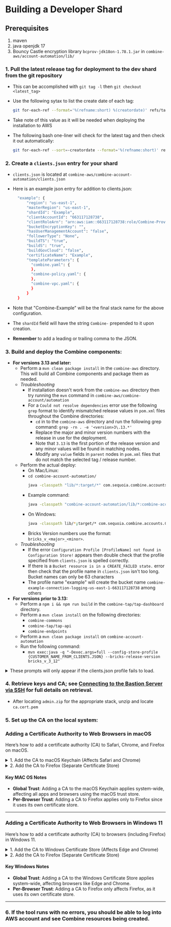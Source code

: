 # Building a Developer Shard

## Prerequisites
1. maven
2. java openjdk 17
3. Bouncy Castle encryption library `bcprov-jdk18on-1.78.1.jar` in `combine-aws/account-automation/lib/`

### 1. Pull the latest release tag for deployment to the dev shard from the git repository

 - This can be accomplished with `git tag -l` then `git checkout <latest_tag>`
 - Use the following sytax to list the create date of each tag:
 
    ```bash
    git for-each-ref --format='%(refname:short) %(creatordate)' refs/tags
    ```
 - Take note of this value as it will be needed when deploying the installation to AWS
 - The following bash one-liner will check for the latest tag and then check it out automatically:
 
    ```bash
    git for-each-ref --sort=-creatordate --format='%(refname:short)' refs/tags | head -n 1 | xargs git checkout
    ```
 
### 2. Create a `clients.json` entry for your shard

 - `clients.json` is located at `combine-aws/combine-account-automation/clients.json`
 - Here is an example json entry for addition to clients.json:
      ```bash
        "example": {
            "region": "us-east-1",
            "masterRegion": "us-east-1",
            "shardId": "Example",
            "clientAccountId": "663117128738",
            "clientRoleArn": "arn:aws:iam::663117128738:role/Combine-Provisioning-Role",
            "bucketEncryptionKey": "",
            "hasUserManagementAccount": "false",
            "followerType": "None",
            "buildTS": "true",
            "buildS": "true",
            "buildGovCloud": "false",
            "certificateName": "Example",
            "templateParameters": {
              "combine.yaml": {
              },
              "combine-policy.yaml": {
              },
              "combine-vpc.yaml": {
              }
            }
        }

      ```

 - Note that "Combine-Example" will be the final stack name for the above configuration.
 - The `shardId` field will have the string `Combine-` prepended to it upon creation.
 - **Remember** to add a leading or trailing comma to the JSON.

### 3. Build and deploy the Combine components:
  - **For versions 3.13 and later:**
    - Perform a `mvn clean package install` in the `combine-aws` directory. This will build all Combine components and package them as needed.
    - *Troubleshooting*
      - If installation doesn't work from the `combine-aws` directory then try running the `mvn` command in `combine-aws/combine-account/automation`
      - For a `Could not resolve dependencies` error use the following `grep` format to identify mismatched release values in `pom.xml` files throughout the Combine directories:
        - `cd` in to the `combine-aws` directory and run the following grep command:
          `grep -rn . -e '<version>3\.13.*'`
        - Replace the major and minor version numbers with the release in use for the deployment.
        - Note that `3.13` is the first portion of the release version and any minor values will be found in matching nodes.
        - Modify any `value` fields in `parent` nodes in `pom.xml` files that do not match the selected tag / release number.
    - Perform the actual deploy:
        - On Mac/Linux: 
        - `cd combine-account-automation/`
          ```bash 
          java -classpath "lib/*:target/*" com.sequoia.combine.accounts.CombineCommandExecutor full --config-store-profile <customer name from clients.json> --bricks-release-version <version number>
          ```
      - Example command: 
          ```bash
          java -classpath "combine-account-automation/lib/*:combine-account-automation/target/*" com.sequoia.combine.accounts.CombineCommandExecutor full --config-store-profile combineExample --bricks-release-version bricks_v_3_13_1_1
          ```
      - On Windows:
          ```bash
          java -classpath lib/*;target/* com.sequoia.combine.accounts.CombineCommandExecutor full --config-store-profile <customer name from clients.json> --bricks-release-version <version number>
          ```
      - Bricks Version numbers use the format: `bricks_v_<major>_<minor>`.
    - *Troubleshooting*
      - If the error `Configuration Profile [ProfileName] not found in Configuration Store!` appears then double check that the profile specified from `clients.json` is spelled correctly.
      - If there is a `Bucket resource is in a CREATE_FAILED state.` error then check that the profile name in `clients.json` isn't too long. Bucket names can only be 63 characters
      - The profile name "example" will create the bucket name `combine-example-connection-logging-us-east-1-663117128738` among others
  - **For versions prior to 3.13:**
    - Perform a `npm i && npm run build` in the `combine-tap/tap-dashboard` directory.
    - Perform a `mvn clean install` on the following directories:
      - `combine-commons`
      - `combine-tap/tap-api`
      - `combine-endpoints`
    - Perform a `mvn clean package install` on `combine-account-automation`
    - Run the following command:
      - `mvn exec:java -q "-Dexec.args=full --config-store-profile {CUSTOMER_NAME_FROM_CLIENTS.JSON} --bricks-release-version bricks_v_3_12"`

<details>
  <summary>These prompts will only appear if the clients.json profile fails to load.</summary>

  - Configuration Store File not found!
  - Enter Client AWS Account ID: `<enter account ID>`
  - Enter Shard ID (optional): CShrout
  - Enter Region: us-east-1
  - Enter Master Region: us-east-1
  - Use JSON STS Token Credentials?: no
  - Enter Client Account Access Key : `<enter access key>`
  - Enter Client Account Access Key Secret: `<enter access key secret>`
  - Enter Client Account Session Token (optional): 
  - Has User Management Account?: no
  - Enter DevOps Bucket Encryption Key (optional): 
  - Loading parameter [bricksReleaseVersion] value [bricks_v_3_13_1_1] from store.
  - Enter Client Certificate Name: CShrout
  - Build Top Secret region emulation?: yes
  - Build Secret region emulation?: no
  - Build GovCloud region emulation?: no

</details>

### 4. Retrieve keys and CA; see [Connecting to the Bastion Server via SSH](./get-into-bastion.md) for full details on retrieval.
  - After locating `admin.zip` for the appropriate stack, unzip and locate `ca.cert.pem`

### 5. Set up the CA on the local system:

### Adding a Certificate Authority to Web Browsers in macOS

Here’s how to add a certificate authority (CA) to Safari, Chrome, and Firefox on macOS.

<details>
  <summary>1. Add the CA to macOS Keychain (Affects Safari and Chrome)</summary>

#### Steps:
1. **Open Keychain Access**:
   - Use Spotlight (`Command + Space`) and search for **Keychain Access**.

2. **Import the Certificate**:
   - Go to **File > Import Items**.
   - Select the CA certificate file (`ca.cert.pem`).

3. **Trust the Certificate**:
   - Find the imported certificate in the **Certificates** category.
   - Double-click the certificate to open its details.
   - Expand the **Trust** section and set **When using this certificate** to **Always Trust**.
   - Close the window, and authenticate with your macOS password.

4. **Restart Browsers**:
   - Restart Safari and Chrome to recognize the updated trusted CA.

</details>

<details>
  <summary>2. Add the CA to Firefox (Separate Certificate Store)</summary>

#### Steps:
1. **Open Firefox Settings**:
   - Click the hamburger (3 line) menu in the upper right and select `Settings`
     - Alternatively, Type `about:preferences` in the Firefox address bar.
   - Find **Privacy & Security** on the left hand side of the window.

2. **Manage Certificates**:
   - Scroll to the **Certificates** section and click **View Certificates**.

3. **Import the Certificate**:
   - Go to the **Authorities** tab.
   - Click **Import** and select the CA certificate file (`ca.cert.pem`).
   - Check **Trust this CA to identify websites**.

4. **Restart Firefox**:
   - Restart Firefox to apply the changes.

</details>

#### Key MAC OS Notes
- **Global Trust**: Adding a CA to the macOS Keychain applies system-wide, affecting all apps and browsers using the macOS trust store.
- **Per-Browser Trust**: Adding a CA to Firefox applies only to Firefox since it uses its own certificate store.

---

### Adding a Certificate Authority to Web Browsers in Windows 11

Here’s how to add a certificate authority (CA) to browsers (including Firefox) in Windows 11.

<details>
  <summary>1. Add the CA to Windows Certificate Store (Affects Edge and Chrome)</summary>

#### Steps:
1. **Open Certificate Manager**:
   - Press `Win + R`, type `mmc`, and hit **Enter**.
   - In the **Microsoft Management Console (MMC)**, go to **File > Add/Remove Snap-in**.

2. **Add Certificates Snap-in**:
   - In the dialog, select **Certificates** and click **Add**.
   - Choose **Computer account** (not user account) and click **Next**, then **Finish**.

3. **Import the Certificate**:
   - Expand **Trusted Root Certification Authorities** and right-click on **Certificates**.
   - Select **All Tasks > Import** and follow the wizard to locate and add the CA certificate file (`.crt` or `.cer`).

4. **Restart Browsers**:
   - Restart Edge and Chrome to recognize the updated trusted CA.

</details>

<details>
  <summary>2. Add the CA to Firefox (Separate Certificate Store)</summary>

Firefox uses its own certificate store, so it requires separate configuration.

#### Steps:
1. **Open Firefox Settings**:
   - Click the hamburger (3 line) menu in the upper right and select `Settings`
     - Alternatively, Type `about:preferences` in the Firefox address bar.
   - Find **Privacy & Security** on the left hand side of the window.

2. **Manage Certificates**:
   - Scroll to the **Certificates** section and click **View Certificates**.

3. **Import the Certificate**:
   - Go to the **Authorities** tab.
   - Click **Import** and select the CA certificate file (`ca.cert.pem`).
   - Check **Trust this CA to identify websites**.

4. **Restart Firefox**:
   - Restart Firefox to apply the changes.

</details>

#### Key Windows Notes
- **Global Trust**: Adding a CA to the Windows Certificate Store applies system-wide, affecting browsers like Edge and Chrome.
- **Per-Browser Trust**: Adding a CA to Firefox only affects Firefox, as it uses its own certificate store.

---

### 6. If the tool runs with no errors, you should be able to log into AWS account and see Combine resources being created. 
